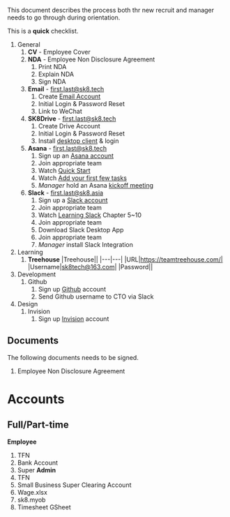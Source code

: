 This document describes the process both thr new recruit and manager needs to go through during orientation.

This is a **quick** checklist.

1. General
    1. **CV** - Employee Cover
    1. **NDA** - Employee Non Disclosure Agreement
        1. Print NDA
        1. Explain NDA
        1. Sign NDA
    1. **Email** - first.last@sk8.tech
        1. Create [Email Account](https://qiye.aliyun.com/alimail/)
        1. Initial Login & Password Reset
        1. Link to WeChat
    1. **SK8Drive** - first.last@sk8.tech
        1. Create Drive Account
        1. Initial Login & Password Reset
        1. Install [desktop client](https://owncloud.org/install/#desktop) & login
    1. **Asana** - first.last@sk8.tech
        1. Sign up an [Asana account](https://asana.com/)
        1. Join appropriate team
        1. Watch [Quick Start](https://asana.com/guide/get-started/begin/quick-start)
        1. Watch [Add your first few tasks](https://asana.com/guide/get-started/begin/adding-assigning-tasks)
        1. *Manager* hold an Asana [kickoff meeting](https://asana.com/guide/team/onboard/asana-kickoff)
    1. **Slack** - first.last@sk8.asia
        1. Sign up a [Slack account](https://sk8tech.slack.com/)
        1. Join appropriate team
        1. Watch [Learning Slack](https://www.lynda.com/Slack-tutorials/Up-Running-Slack/383930-2.html) Chapter 5~10
        1. Join appropriate team
        1. Download Slack Desktop App
        1. Join appropriate team
        1. *Manager* install Slack Integration
1. Learning
    1. **Treehouse**
    |Treehouse||
    |---|---|
    |URL|https://teamtreehouse.com/|
    |Username|sk8tech@163.com|
    |Password|<Ask Admin via Slack>|
1. Development
    1. Github
        1. Sign up [Github](https://github.com/join) account
        1. Send Github username to CTO via Slack
1. Design
    1. Invision
        1. Sign up [Invision](https://projects.invisionapp.com/d/signup) account

## Documents

The following documents needs to be signed.

1. Employee Non Disclosure Agreement

# Accounts

## Full/Part-time

**Employee**
1. TFN
1. Bank Account
1. Super
**Admin**
1. TFN
1. Small Business Super Clearing Account
1. Wage.xlsx
1. sk8.myob
1. Timesheet GSheet